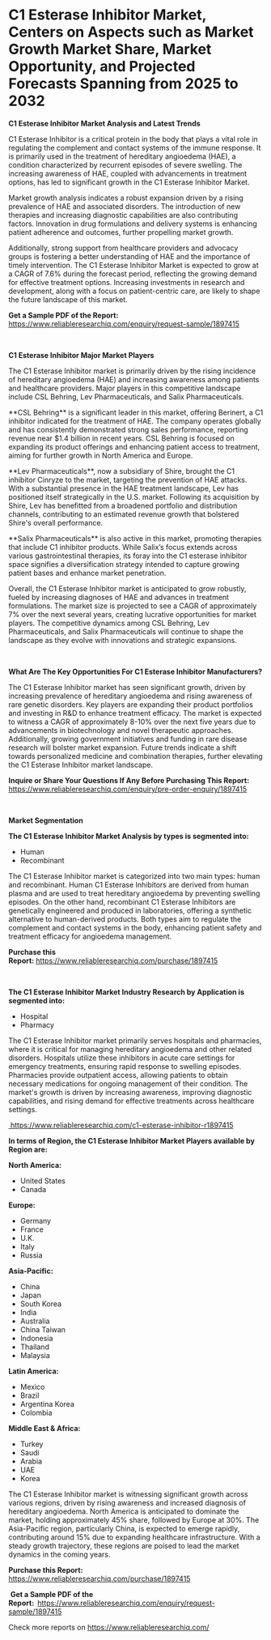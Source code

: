 <p><h1>C1 Esterase Inhibitor Market, Centers on Aspects such as Market Growth Market Share, Market Opportunity, and Projected Forecasts Spanning from 2025 to 2032</h1></p><p><strong>C1 Esterase Inhibitor Market Analysis and Latest Trends</strong></p>
<p><p>C1 Esterase Inhibitor is a critical protein in the body that plays a vital role in regulating the complement and contact systems of the immune response. It is primarily used in the treatment of hereditary angioedema (HAE), a condition characterized by recurrent episodes of severe swelling. The increasing awareness of HAE, coupled with advancements in treatment options, has led to significant growth in the C1 Esterase Inhibitor Market.</p><p>Market growth analysis indicates a robust expansion driven by a rising prevalence of HAE and associated disorders. The introduction of new therapies and increasing diagnostic capabilities are also contributing factors. Innovation in drug formulations and delivery systems is enhancing patient adherence and outcomes, further propelling market growth. </p><p>Additionally, strong support from healthcare providers and advocacy groups is fostering a better understanding of HAE and the importance of timely intervention. The C1 Esterase Inhibitor Market is expected to grow at a CAGR of 7.6% during the forecast period, reflecting the growing demand for effective treatment options. Increasing investments in research and development, along with a focus on patient-centric care, are likely to shape the future landscape of this market.</p></p>
<p><strong>Get a Sample PDF of the Report:&nbsp;</strong> <a href="https://www.reliableresearchiq.com/enquiry/request-sample/1897415?utm_campaign=2285&utm_medium=2&utm_source=Github&utm_content=ia&utm_term=08032025&utm_id=c1-esterase-inhibitor">https://www.reliableresearchiq.com/enquiry/request-sample/1897415</a></p>
<p>&nbsp;</p>
<p><strong>C1 Esterase Inhibitor Major Market Players</strong></p>
<p><p>The C1 Esterase Inhibitor market is primarily driven by the rising incidence of hereditary angioedema (HAE) and increasing awareness among patients and healthcare providers. Major players in this competitive landscape include CSL Behring, Lev Pharmaceuticals, and Salix Pharmaceuticals.</p><p>**CSL Behring** is a significant leader in this market, offering Berinert, a C1 inhibitor indicated for the treatment of HAE. The company operates globally and has consistently demonstrated strong sales performance, reporting revenue near $1.4 billion in recent years. CSL Behring is focused on expanding its product offerings and enhancing patient access to treatment, aiming for further growth in North America and Europe.</p><p>**Lev Pharmaceuticals**, now a subsidiary of Shire, brought the C1 inhibitor Cinryze to the market, targeting the prevention of HAE attacks. With a substantial presence in the HAE treatment landscape, Lev has positioned itself strategically in the U.S. market. Following its acquisition by Shire, Lev has benefitted from a broadened portfolio and distribution channels, contributing to an estimated revenue growth that bolstered Shire's overall performance.</p><p>**Salix Pharmaceuticals** is also active in this market, promoting therapies that include C1 inhibitor products. While Salix’s focus extends across various gastrointestinal therapies, its foray into the C1 esterase inhibitor space signifies a diversification strategy intended to capture growing patient bases and enhance market penetration. </p><p>Overall, the C1 Esterase Inhibitor market is anticipated to grow robustly, fueled by increasing diagnoses of HAE and advances in treatment formulations. The market size is projected to see a CAGR of approximately 7% over the next several years, creating lucrative opportunities for market players. The competitive dynamics among CSL Behring, Lev Pharmaceuticals, and Salix Pharmaceuticals will continue to shape the landscape as they evolve with innovations and strategic expansions.</p></p>
<p>&nbsp;</p>
<p><strong>What Are The Key Opportunities For C1 Esterase Inhibitor Manufacturers?</strong></p>
<p><p>The C1 Esterase Inhibitor market has seen significant growth, driven by increasing prevalence of hereditary angioedema and rising awareness of rare genetic disorders. Key players are expanding their product portfolios and investing in R&D to enhance treatment efficacy. The market is expected to witness a CAGR of approximately 8-10% over the next five years due to advancements in biotechnology and novel therapeutic approaches. Additionally, growing government initiatives and funding in rare disease research will bolster market expansion. Future trends indicate a shift towards personalized medicine and combination therapies, further elevating the C1 Esterase Inhibitor market landscape.</p></p>
<p><strong>Inquire or Share Your Questions If Any Before Purchasing This Report:</strong> <a href="https://www.reliableresearchiq.com/enquiry/pre-order-enquiry/1897415?utm_campaign=2285&utm_medium=2&utm_source=Github&utm_content=ia&utm_term=08032025&utm_id=c1-esterase-inhibitor">https://www.reliableresearchiq.com/enquiry/pre-order-enquiry/1897415</a></p>
<p>&nbsp;</p>
<p><strong>Market Segmentation</strong></p>
<p><strong>The C1 Esterase Inhibitor Market Analysis by types is segmented into:</strong></p>
<p><ul><li>Human</li><li>Recombinant</li></ul></p>
<p><p>The C1 Esterase Inhibitor market is categorized into two main types: human and recombinant. Human C1 Esterase Inhibitors are derived from human plasma and are used to treat hereditary angioedema by preventing swelling episodes. On the other hand, recombinant C1 Esterase Inhibitors are genetically engineered and produced in laboratories, offering a synthetic alternative to human-derived products. Both types aim to regulate the complement and contact systems in the body, enhancing patient safety and treatment efficacy for angioedema management.</p></p>
<p><strong>Purchase this Report:&nbsp;</strong><a href="https://www.reliableresearchiq.com/purchase/1897415?utm_campaign=2285&utm_medium=2&utm_source=Github&utm_content=ia&utm_term=08032025&utm_id=c1-esterase-inhibitor">https://www.reliableresearchiq.com/purchase/1897415</a></p>
<p>&nbsp;</p>
<p><strong>The C1 Esterase Inhibitor Market Industry Research by Application is segmented into:</strong></p>
<p><ul><li>Hospital</li><li>Pharmacy</li></ul></p>
<p><p>The C1 Esterase Inhibitor market primarily serves hospitals and pharmacies, where it is critical for managing hereditary angioedema and other related disorders. Hospitals utilize these inhibitors in acute care settings for emergency treatments, ensuring rapid response to swelling episodes. Pharmacies provide outpatient access, allowing patients to obtain necessary medications for ongoing management of their condition. The market's growth is driven by increasing awareness, improving diagnostic capabilities, and rising demand for effective treatments across healthcare settings.</p></p>
<p><a href="https://www.reliableresearchiq.com/c1-esterase-inhibitor-r1897415?utm_campaign=2285&utm_medium=2&utm_source=Github&utm_content=ia&utm_term=08032025&utm_id=c1-esterase-inhibitor">&nbsp;https://www.reliableresearchiq.com/c1-esterase-inhibitor-r1897415</a></p>
<p><strong>In terms of Region, the C1 Esterase Inhibitor Market Players available by Region are:</strong></p>
<p>
    <p> <strong> North America: </strong>
        <ul>
            <li>United States</li>
            <li>Canada</li>
        </ul>
        </p> 
    <p> <strong> Europe: </strong>
        <ul>
            <li>Germany</li>
            <li>France</li>
            <li>U.K.</li>
            <li>Italy</li>
            <li>Russia</li>
        </ul>
        </p> 
    <p> <strong> Asia-Pacific: </strong>
        <ul>
            <li>China</li>
            <li>Japan</li>
            <li>South Korea</li>
            <li>India</li>
            <li>Australia</li>
            <li>China Taiwan</li>
            <li>Indonesia</li>
            <li>Thailand</li>
            <li>Malaysia</li>
        </ul>
        </p> 
    <p> <strong> Latin America: </strong>
        <ul>
            <li>Mexico</li>
            <li>Brazil</li>
            <li>Argentina Korea</li>
            <li>Colombia</li>
        </ul>
        </p> 
    <p> <strong> Middle East & Africa: </strong>
        <ul>
            <li>Turkey</li>
            <li>Saudi</li>
            <li>Arabia</li>
            <li>UAE</li>
            <li>Korea</li>
        </ul>
    </p>
    </p>
<p><p>The C1 Esterase Inhibitor market is witnessing significant growth across various regions, driven by rising awareness and increased diagnosis of hereditary angioedema. North America is anticipated to dominate the market, holding approximately 45% share, followed by Europe at 30%. The Asia-Pacific region, particularly China, is expected to emerge rapidly, contributing around 15% due to expanding healthcare infrastructure. With a steady growth trajectory, these regions are poised to lead the market dynamics in the coming years.</p></p>
<p><strong>Purchase this Report: </strong><a href="https://www.reliableresearchiq.com/purchase/1897415?utm_campaign=2285&utm_medium=2&utm_source=Github&utm_content=ia&utm_term=08032025&utm_id=c1-esterase-inhibitor">https://www.reliableresearchiq.com/purchase/1897415</a></p>
<p>&nbsp;<strong>Get a Sample PDF of the Report:&nbsp;&nbsp;</strong><a href="https://www.reliableresearchiq.com/enquiry/request-sample/1897415?utm_campaign=2285&utm_medium=2&utm_source=Github&utm_content=ia&utm_term=08032025&utm_id=c1-esterase-inhibitor">https://www.reliableresearchiq.com/enquiry/request-sample/1897415</a></p>
<p><strong></strong></p>
<p>Check more reports on <a href="https://www.reliableresearchiq.com/?utm_campaign=2285&utm_medium=2&utm_source=Github&utm_content=ia&utm_term=08032025&utm_id=c1-esterase-inhibitor">https://www.reliableresearchiq.com/</a></p>
